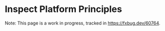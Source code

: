 # Inspect Platform Principles

Note: This page is a work in progress, tracked in https://fxbug.dev/60764.
